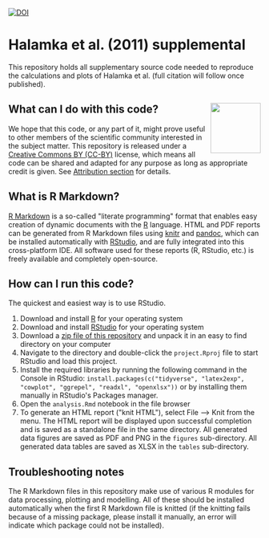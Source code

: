 [![DOI](https://zenodo.org/badge/353106851.svg)](https://zenodo.org/badge/latestdoi/353106851)

# Halamka et al. (2011) supplemental

This repository holds all supplementary source code needed to reproduce the calculations and plots of Halamka et al. (full citation will follow once published).

## What can I do with this code? <a href="https://creativecommons.org/licenses/by/4.0/"><img src="https://mirrors.creativecommons.org/presskit/buttons/88x31/png/by.png" align = "right" width = "100"/></a>

We hope that this code, or any part of it, might prove useful to other members of the scientific community interested in the subject matter. This repository is released under a [Creative Commons BY (CC-BY)](https://creativecommons.org/licenses/by/4.0/) license, which means all code can be shared and adapted for any purpose as long as appropriate credit is given. See [Attribution section](https://creativecommons.org/licenses/by/4.0/) for details. 

## What is R Markdown?

[R Markdown](http://rmarkdown.rstudio.com/) is a so-called "literate programming" format that enables easy creation of dynamic documents with the [R](http://www.r-project.org/) language. HTML and PDF reports can be generated from R Markdown files using [knitr](http://yihui.name/knitr/) and [pandoc](http://johnmacfarlane.net/pandoc/), which can be installed automatically with [RStudio](http://www.rstudio.com/), and are fully integrated into this cross-platform IDE. All software used for these reports (R, RStudio, etc.) is freely available and completely open-source. 

## How can I run this code?

The quickest and easiest way is to use RStudio.

 1. Download and install [R](http://cran.rstudio.com/) for your operating system
 1. Download and install [RStudio](http://www.rstudio.com/products/rstudio/download/) for your operating system
 1. Download a [zip file of this repository](https://github.com/KopfLab/2021_halamka_et_al/archive/master.zip) and unpack it in an easy to find directory on your computer
 1. Navigate to the directory and double-click the `project.Rproj` file to start RStudio and load this project.
 1. Install the required libraries by running the following command in the Console in RStudio: `install.packages(c("tidyverse", "latex2exp", "cowplot", "ggrepel", "readxl", "openxlsx"))` or by installing them manually in RStudio's Packages manager.
 1. Open the `analysis.Rmd` notebook in the file browser
 1. To generate an HTML report ("knit HTML"), select File --> Knit from the menu. The HTML report will be displayed upon successful completion and is saved as a standalone file in the same directory. All generated data figures are saved as PDF and PNG in the `figures` sub-directory. All generated data tables are saved as XLSX in the `tables` sub-directory.
 
## Troubleshooting notes

The R Markdown files in this repository make use of various R modules for data processing, plotting and modelling. All of these should be installed automatically when the first R Markdown file is knitted (if the knitting fails because of a missing package, please install it manually, an error will indicate which package could not be installed). 
